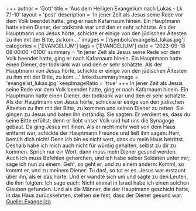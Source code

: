 +++
author = 'Gott'
title = 'Aus dem Heiligen Evangelium nach Lukas - Lk 7,1-10'
layout = 'post'
description = 'In jener Zeit als Jesus seine Rede vor dem Volk beendet hatte, ging er nach Kafarnaum hinein. Ein Hauptmann hatte einen Diener, der todkrank war und den er sehr schätzte. Als der Hauptmann von Jesus hörte, schickte er einige von den jüdischen Ältesten zu ihm mit der Bitte, zu kom....'
images = ['/symbols/evangelist_lukas.jpg']
categories = ['EVANGELIUM']
tags = ['EVANGELIUM']
date = '2023-09-18 08:00:00 +0100'
summary = 'In jener Zeit als Jesus seine Rede vor dem Volk beendet hatte, ging er nach Kafarnaum hinein. Ein Hauptmann hatte einen Diener, der todkrank war und den er sehr schätzte. Als der Hauptmann von Jesus hörte, schickte er einige von den jüdischen Ältesten zu ihm mit der Bitte, zu kom....'
linkedsummaryImage = 'evangelist_lukas.jpg'
keepImageRatio = 'true'
+++
In jener Zeit als Jesus seine Rede vor dem Volk beendet hatte, ging er nach Kafarnaum hinein.
Ein Hauptmann hatte einen Diener, der todkrank war und den er sehr schätzte.
Als der Hauptmann von Jesus hörte, schickte er einige von den jüdischen Ältesten zu ihm mit der Bitte, zu kommen und seinen Diener zu retten.<!--more-->
Sie gingen zu Jesus und baten ihn inständig. Sie sagten: Er verdient es, dass du seine Bitte erfüllst;
denn er liebt unser Volk und hat uns die Synagoge gebaut.
Da ging Jesus mit ihnen. Als er nicht mehr weit von dem Haus entfernt war, schickte der Hauptmann Freunde und ließ ihm sagen: Herr, bemüh dich nicht! Denn ich bin es nicht wert, dass du mein Haus betrittst.
Deshalb habe ich mich auch nicht für würdig gehalten, selbst zu dir zu kommen. Sprich nur ein Wort, dann muss mein Diener gesund werden.
Auch ich muss Befehlen gehorchen, und ich habe selber Soldaten unter mir; sage ich nun zu einem: Geh!, so geht er, und zu einem andern: Komm!, so kommt er, und zu meinem Diener: Tu das!, so tut er es.
Jesus war erstaunt über ihn, als er das hörte. Und er wandte sich um und sagte zu den Leuten, die ihm folgten: Ich sage euch: Nicht einmal in Israel habe ich einen solchen Glauben gefunden.
Und als die Männer, die der Hauptmann geschickt hatte, in das Haus zurückkehrten, stellten sie fest, dass der Diener gesund war.<br> [Quelle: Evangelizo](https://evangeliumtagfuertag.org/DE/gospel)